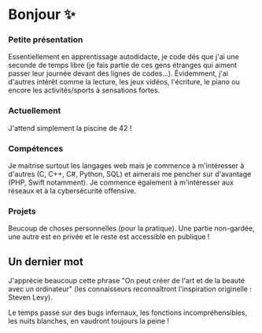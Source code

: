 # Bonjour ✨

### Petite présentation
Essentiellement en apprentissage autodidacte, je code dés que j'ai une seconde de temps libre (je fais partie de ces gens étranges qui aiment passer leur journée devant des lignes de codes...).
Évidemment, j'ai d'autres intérêt comme la lecture, les jeux vidéos, l'écriture, le piano ou encore les activités/sports à sensations fortes.

### Actuellement
J'attend simplement la piscine de 42 !

### Compétences
Je maitrise surtout les langages web mais je commence à m'intéresser à d'autres (C, C++, C#, Python, SQL) et aimerais me pencher sur d'avantage (PHP, Swift notamment). Je commence également à m'intéresser aux réseaux et à la cybersécurité offensive.

### Projets
Beucoup de choses personnelles (pour la pratique).
Une partie non-gardée, une autre est en privée et le reste est accessible en publique !

## Un dernier mot
J'apprécie beaucoup cette phrase "On peut créer de l'art et de la beauté avec un ordinateur" (les connaisseurs reconnaîtront l'inspiration originelle : Steven Levy).

Le temps passé sur des bugs infernaux, les fonctions incompréhensibles, les nuits blanches, en vaudront toujours la peine !

